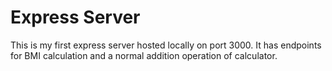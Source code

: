 # Express Server
This is my first express server hosted locally on port 3000. It has endpoints for BMI calculation and a normal addition operation of calculator.
